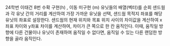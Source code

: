 24학번 이태건
8번 수확 구현(h) , 이동 미구현 (m)
유닛들의 배열(벡터)를 순회 샌드웜과 각 유낫 간의 거리를 계산하여 가장 가까운 유닛을 선택, 샌드웜 목적지 좌표를 해당 유닛의 좌표로 설장한다.
샌드웜의 현재 위치와 목표 위치 사이의 차이값을 계산하여 x좌표 차이와 y좌표 차이를 계산하여, 차이가 큰 쪽으로 한 칸 움직인다. 이때, 움직일 방향에 다른 건물이나 유닛이 존재하여
움직일 수 없다면, 움직일 수 있는 다른 랜덤한 방향을 골라 움직인다.
